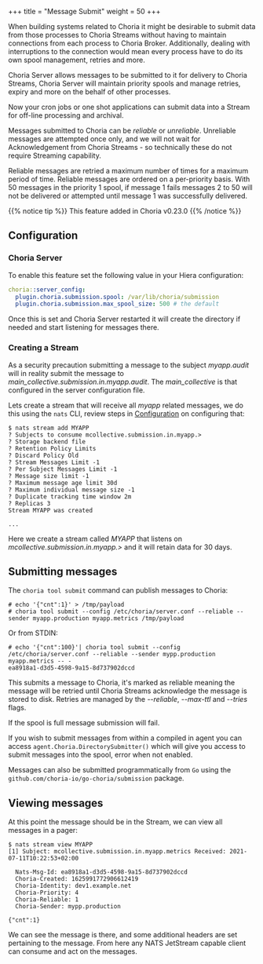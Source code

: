 +++
title = "Message Submit"
weight = 50
+++

When building systems related to Choria it might be desirable to submit data from those processes to Choria Streams without
having to maintain connections from each process to Choria Broker.  Additionally, dealing with interruptions to the connection
would mean every process have to do its own spool management, retries and more.

Choria Server allows messages to be submitted to it for delivery to Choria Streams, Choria Server will maintain priority
spools and manage retries, expiry and more on the behalf of other processes.

Now your cron jobs or one shot applications can submit data into a Stream for off-line processing and archival.

Messages submitted to Choria can be *reliable* or *unreliable*.  Unreliable messages are attempted once only, and we will
not wait for Acknowledgement from Choria Streams - so technically these do not require Streaming capability.

Reliable messages are retried a maximum number of times for a maximum period of time. Reliable messages are ordered on a 
per-priority basis.  With 50 messages in the priority 1 spool, if message 1 fails messages 2 to 50 will not be delivered or attempted
until message 1 was successfully delivered.

{{% notice tip %}}
This feature added in Choria v0.23.0
{{% /notice %}}

## Configuration

### Choria Server

To enable this feature set the following value in your Hiera configuration:

```yaml
choria::server_config:
  plugin.choria.submission.spool: /var/lib/choria/submission
  plugin.choria.submission.max_spool_size: 500 # the default
```

Once this is set and Choria Server restarted it will create the directory if needed and start listening for messages
there.

### Creating a Stream

As a security precaution submitting a message to the subject *myapp.audit* will in reality submit the message to *main_collective.submission.in.myapp.audit*. The *main_collective* is that configured in the server configuration file.

Lets create a stream that will receive all *myapp* related messages, we do this using the `nats` CLI, review steps in [Configuration](../configuration) on configuring that:

```nohighlight
$ nats stream add MYAPP
? Subjects to consume mcollective.submission.in.myapp.>
? Storage backend file
? Retention Policy Limits
? Discard Policy Old
? Stream Messages Limit -1
? Per Subject Messages Limit -1
? Message size limit -1
? Maximum message age limit 30d
? Maximum individual message size -1
? Duplicate tracking time window 2m
? Replicas 3
Stream MYAPP was created

...
```

Here we create a stream called *MYAPP* that listens on *mcollective.submission.in.myapp.>* and it will retain data for 30 days.

## Submitting messages

The `choria tool submit` command can publish messages to Choria:

```nohighlight
# echo '{"cnt":1}' > /tmp/payload
# choria tool submit --config /etc/choria/server.conf --reliable --sender myapp.production myapp.metrics /tmp/payload 
```

Or from STDIN:

```nohighlight
# echo '{"cnt":100}'| choria tool submit --config /etc/choria/server.conf --reliable --sender mypp.production myapp.metrics -- -
ea8918a1-d3d5-4598-9a15-8d737902dccd
```

This submits a message to Choria, it's marked as reliable meaning the message will be retried until Choria Streams acknowledge
the message is stored to disk.  Retries are managed by the *--reliable*, *--max-ttl* and *--tries* flags.

If the spool is full message submission will fail.

If you wish to submit messages from within a compiled in agent you can access `agent.Choria.DirectorySubmitter()` which
will give you access to submit messages into the spool, error when not enabled.

Messages can also be submitted programmatically from `Go` using the `github.com/choria-io/go-choria/submission` package.

## Viewing messages

At this point the message should be in the Stream, we can view all messages in a pager:

```nohighlight
$ nats stream view MYAPP
[1] Subject: mcollective.submission.in.myapp.metrics Received: 2021-07-11T10:22:53+02:00

  Nats-Msg-Id: ea8918a1-d3d5-4598-9a15-8d737902dccd
  Choria-Created: 1625991772906612419
  Choria-Identity: dev1.example.net
  Choria-Priority: 4
  Choria-Reliable: 1
  Choria-Sender: mypp.production

{"cnt":1}
```

We can see the message is there, and some additional headers are set pertaining to the message. From here any NATS JetStream
capable client can consume and act on the messages.
